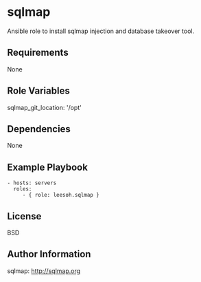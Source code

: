sqlmap
=========

Ansible role to install sqlmap injection and database takeover tool.

Requirements
------------

None

Role Variables
--------------

sqlmap_git_location: '/opt'

Dependencies
------------

None

Example Playbook
----------------

    - hosts: servers
      roles:
         - { role: leesoh.sqlmap }

License
-------

BSD

Author Information
------------------

sqlmap: http://sqlmap.org
